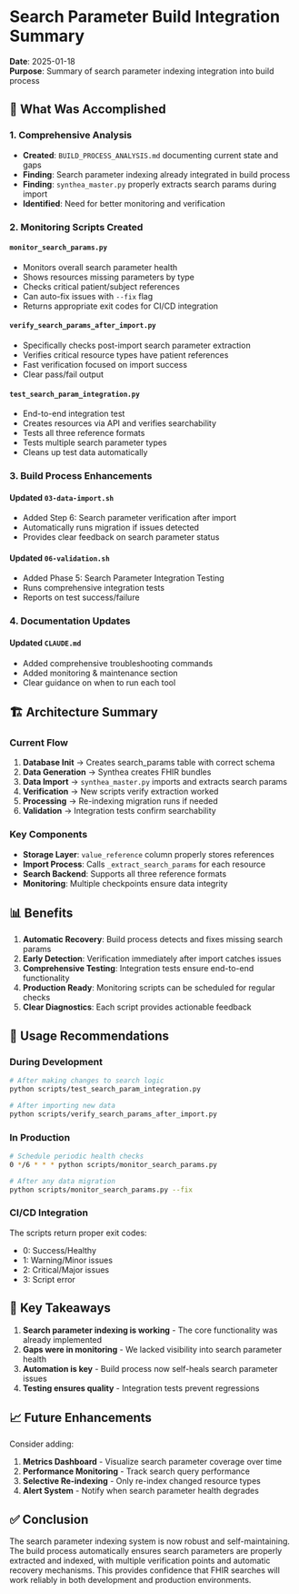 # Search Parameter Build Integration Summary

**Date**: 2025-01-18  
**Purpose**: Summary of search parameter indexing integration into build process

## 🎯 What Was Accomplished

### 1. Comprehensive Analysis
- **Created**: `BUILD_PROCESS_ANALYSIS.md` documenting current state and gaps
- **Finding**: Search parameter indexing already integrated in build process
- **Finding**: `synthea_master.py` properly extracts search params during import
- **Identified**: Need for better monitoring and verification

### 2. Monitoring Scripts Created

#### `monitor_search_params.py`
- Monitors overall search parameter health
- Shows resources missing parameters by type
- Checks critical patient/subject references
- Can auto-fix issues with `--fix` flag
- Returns appropriate exit codes for CI/CD integration

#### `verify_search_params_after_import.py`
- Specifically checks post-import search parameter extraction
- Verifies critical resource types have patient references
- Fast verification focused on import success
- Clear pass/fail output

#### `test_search_param_integration.py`
- End-to-end integration test
- Creates resources via API and verifies searchability
- Tests all three reference formats
- Tests multiple search parameter types
- Cleans up test data automatically

### 3. Build Process Enhancements

#### Updated `03-data-import.sh`
- Added Step 6: Search parameter verification after import
- Automatically runs migration if issues detected
- Provides clear feedback on search parameter status

#### Updated `06-validation.sh`
- Added Phase 5: Search Parameter Integration Testing
- Runs comprehensive integration tests
- Reports on test success/failure

### 4. Documentation Updates

#### Updated `CLAUDE.md`
- Added comprehensive troubleshooting commands
- Added monitoring & maintenance section
- Clear guidance on when to run each tool

## 🏗️ Architecture Summary

### Current Flow
1. **Database Init** → Creates search_params table with correct schema
2. **Data Generation** → Synthea creates FHIR bundles
3. **Data Import** → `synthea_master.py` imports and extracts search params
4. **Verification** → New scripts verify extraction worked
5. **Processing** → Re-indexing migration runs if needed
6. **Validation** → Integration tests confirm searchability

### Key Components
- **Storage Layer**: `value_reference` column properly stores references
- **Import Process**: Calls `_extract_search_params` for each resource
- **Search Backend**: Supports all three reference formats
- **Monitoring**: Multiple checkpoints ensure data integrity

## 📊 Benefits

1. **Automatic Recovery**: Build process detects and fixes missing search params
2. **Early Detection**: Verification immediately after import catches issues
3. **Comprehensive Testing**: Integration tests ensure end-to-end functionality
4. **Production Ready**: Monitoring scripts can be scheduled for regular checks
5. **Clear Diagnostics**: Each script provides actionable feedback

## 🚀 Usage Recommendations

### During Development
```bash
# After making changes to search logic
python scripts/test_search_param_integration.py

# After importing new data
python scripts/verify_search_params_after_import.py
```

### In Production
```bash
# Schedule periodic health checks
0 */6 * * * python scripts/monitor_search_params.py

# After any data migration
python scripts/monitor_search_params.py --fix
```

### CI/CD Integration
The scripts return proper exit codes:
- 0: Success/Healthy
- 1: Warning/Minor issues
- 2: Critical/Major issues
- 3: Script error

## 🎯 Key Takeaways

1. **Search parameter indexing is working** - The core functionality was already implemented
2. **Gaps were in monitoring** - We lacked visibility into search parameter health
3. **Automation is key** - Build process now self-heals search parameter issues
4. **Testing ensures quality** - Integration tests prevent regressions

## 📈 Future Enhancements

Consider adding:
1. **Metrics Dashboard** - Visualize search parameter coverage over time
2. **Performance Monitoring** - Track search query performance
3. **Selective Re-indexing** - Only re-index changed resource types
4. **Alert System** - Notify when search parameter health degrades

## ✅ Conclusion

The search parameter indexing system is now robust and self-maintaining. The build process automatically ensures search parameters are properly extracted and indexed, with multiple verification points and automatic recovery mechanisms. This provides confidence that FHIR searches will work reliably in both development and production environments.